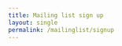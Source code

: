 ```yaml
---
title: Mailing list sign up
layout: single
permalink: /mailinglist/signup
---
```

<!-- MailerLite Universal -->
<script>
(function(m,a,i,l,e,r){ m['MailerLiteObject']=e;function f(){
var c={ a:arguments,q:[]};var r=this.push(c);return "number"!=typeof r?r:f.bind(c.q);}
f.q=f.q||[];m[e]=m[e]||f.bind(f.q);m[e].q=m[e].q||f.q;r=a.createElement(i);
var _=a.getElementsByTagName(i)[0];r.async=1;r.src=l+'?v'+(~~(new Date().getTime()/1000000));
_.parentNode.insertBefore(r,_);})(window, document, 'script', 'https://static.mailerlite.com/js/universal.js', 'ml');

var ml_account = ml('accounts', '1896106', 'l3s4k3f1k0', 'load');
</script>
<!-- End MailerLite Universal -->

<div class="ml-form-embed"
  data-account="1896106:l3s4k3f1k0"
  data-form="1796414:n8h0v2">
</div>